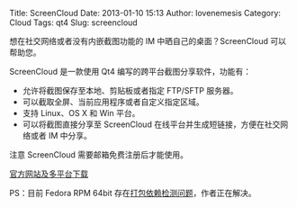 Title: ScreenCloud
Date: 2013-01-10 15:13
Author: lovenemesis
Category: Cloud
Tags: qt4
Slug: screencloud

想在社交网络或者没有内嵌截图功能的 IM 中晒自己的桌面？ScreenCloud
可以帮助您。

ScreenCloud 是一款使用 Qt4 编写的跨平台截图分享软件，功能有：

-   允许将截图保存至本地、剪贴板或者指定 FTP/SFTP 服务器。
-   可以截取全屏、当前应用程序或者自定义指定区域。
-   支持 Linux、OS X 和 Win 平台。
-   可以将截图直接分享至 ScreenCloud
    在线平台并生成短链接，方便在社交网络或者 IM 中分享。

注意 ScreenCloud 需要邮箱免费注册后才能使用。

[官方网站及多平台下载](http://screencloud.net/)

PS：目前 Fedora RPM 64bit
存在[打包依赖检测问题](http://support.screencloud.net/responses/incorrect-prereq-in-the-rpm)，作者正在解决。

